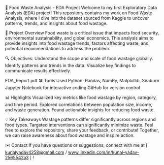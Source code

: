 🥗 Food Waste Analysis - EDA Project
Welcome to my first Exploratory Data Analysis (EDA) project! This repository contains my work on Food Waste Analysis, where I dive into the dataset sourced from Kaggle to uncover patterns, trends, and insights about food wastage.

🌟 Project Overview
Food waste is a critical issue that impacts food security, environmental sustainability, and global economics. This analysis aims to provide insights into food wastage trends, factors affecting waste, and potential recommendations to address the problem.

🔍 Objectives:
Understand the scope and scale of food wastage globally.
Identify patterns and trends in the data.
Visualize key findings to communicate results effectively.

EDA_Report.pdf
🛠 Tools Used
Python: Pandas, NumPy, Matplotlib, Seaborn
Jupyter Notebook for interactive coding
GitHub for version control

📊 Highlights
Visualized key metrics like food wastage by region, category, and time period.
Explored correlations between population size, income, and waste generation.
Found actionable insights for reducing food waste.

💡 Key Takeaways
Wastage patterns differ significantly across regions and food types.
Targeted interventions can significantly minimize waste.
Feel free to explore the repository, share your feedback, or contribute! Together, we can raise awareness about food wastage and inspire action.

✉️ Contact
If you have questions or suggestions, connect with me at  [   kunalyadav4258@gmail.com    /     www.linkedin.com/in/kunal-yadav-2565542a3  ] !
